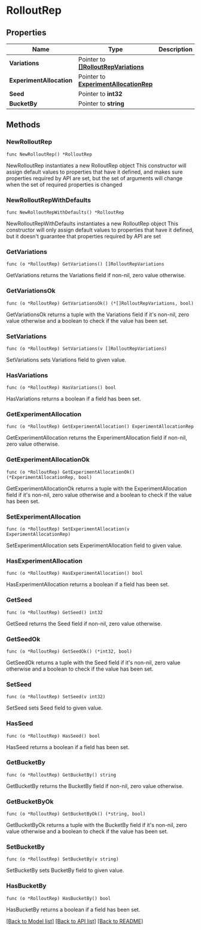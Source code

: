 # RolloutRep

## Properties

Name | Type | Description | Notes
------------ | ------------- | ------------- | -------------
**Variations** | Pointer to [**[]RolloutRepVariations**](RolloutRepVariations.md) |  | [optional] 
**ExperimentAllocation** | Pointer to [**ExperimentAllocationRep**](ExperimentAllocationRep.md) |  | [optional] 
**Seed** | Pointer to **int32** |  | [optional] 
**BucketBy** | Pointer to **string** |  | [optional] 

## Methods

### NewRolloutRep

`func NewRolloutRep() *RolloutRep`

NewRolloutRep instantiates a new RolloutRep object
This constructor will assign default values to properties that have it defined,
and makes sure properties required by API are set, but the set of arguments
will change when the set of required properties is changed

### NewRolloutRepWithDefaults

`func NewRolloutRepWithDefaults() *RolloutRep`

NewRolloutRepWithDefaults instantiates a new RolloutRep object
This constructor will only assign default values to properties that have it defined,
but it doesn't guarantee that properties required by API are set

### GetVariations

`func (o *RolloutRep) GetVariations() []RolloutRepVariations`

GetVariations returns the Variations field if non-nil, zero value otherwise.

### GetVariationsOk

`func (o *RolloutRep) GetVariationsOk() (*[]RolloutRepVariations, bool)`

GetVariationsOk returns a tuple with the Variations field if it's non-nil, zero value otherwise
and a boolean to check if the value has been set.

### SetVariations

`func (o *RolloutRep) SetVariations(v []RolloutRepVariations)`

SetVariations sets Variations field to given value.

### HasVariations

`func (o *RolloutRep) HasVariations() bool`

HasVariations returns a boolean if a field has been set.

### GetExperimentAllocation

`func (o *RolloutRep) GetExperimentAllocation() ExperimentAllocationRep`

GetExperimentAllocation returns the ExperimentAllocation field if non-nil, zero value otherwise.

### GetExperimentAllocationOk

`func (o *RolloutRep) GetExperimentAllocationOk() (*ExperimentAllocationRep, bool)`

GetExperimentAllocationOk returns a tuple with the ExperimentAllocation field if it's non-nil, zero value otherwise
and a boolean to check if the value has been set.

### SetExperimentAllocation

`func (o *RolloutRep) SetExperimentAllocation(v ExperimentAllocationRep)`

SetExperimentAllocation sets ExperimentAllocation field to given value.

### HasExperimentAllocation

`func (o *RolloutRep) HasExperimentAllocation() bool`

HasExperimentAllocation returns a boolean if a field has been set.

### GetSeed

`func (o *RolloutRep) GetSeed() int32`

GetSeed returns the Seed field if non-nil, zero value otherwise.

### GetSeedOk

`func (o *RolloutRep) GetSeedOk() (*int32, bool)`

GetSeedOk returns a tuple with the Seed field if it's non-nil, zero value otherwise
and a boolean to check if the value has been set.

### SetSeed

`func (o *RolloutRep) SetSeed(v int32)`

SetSeed sets Seed field to given value.

### HasSeed

`func (o *RolloutRep) HasSeed() bool`

HasSeed returns a boolean if a field has been set.

### GetBucketBy

`func (o *RolloutRep) GetBucketBy() string`

GetBucketBy returns the BucketBy field if non-nil, zero value otherwise.

### GetBucketByOk

`func (o *RolloutRep) GetBucketByOk() (*string, bool)`

GetBucketByOk returns a tuple with the BucketBy field if it's non-nil, zero value otherwise
and a boolean to check if the value has been set.

### SetBucketBy

`func (o *RolloutRep) SetBucketBy(v string)`

SetBucketBy sets BucketBy field to given value.

### HasBucketBy

`func (o *RolloutRep) HasBucketBy() bool`

HasBucketBy returns a boolean if a field has been set.


[[Back to Model list]](../README.md#documentation-for-models) [[Back to API list]](../README.md#documentation-for-api-endpoints) [[Back to README]](../README.md)


